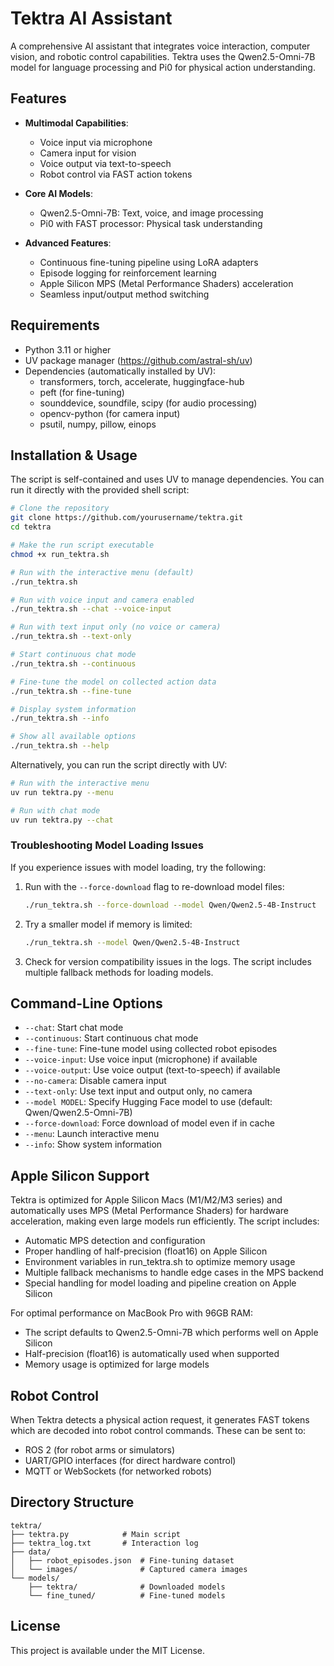 # Tektra AI Assistant

A comprehensive AI assistant that integrates voice interaction, computer vision, and robotic control capabilities. Tektra uses the Qwen2.5-Omni-7B model for language processing and Pi0 for physical action understanding.

## Features

- **Multimodal Capabilities**:
  - Voice input via microphone
  - Camera input for vision
  - Voice output via text-to-speech
  - Robot control via FAST action tokens

- **Core AI Models**:
  - Qwen2.5-Omni-7B: Text, voice, and image processing
  - Pi0 with FAST processor: Physical task understanding

- **Advanced Features**:
  - Continuous fine-tuning pipeline using LoRA adapters
  - Episode logging for reinforcement learning
  - Apple Silicon MPS (Metal Performance Shaders) acceleration
  - Seamless input/output method switching

## Requirements

- Python 3.11 or higher
- UV package manager (https://github.com/astral-sh/uv)
- Dependencies (automatically installed by UV):
  - transformers, torch, accelerate, huggingface-hub
  - peft (for fine-tuning)
  - sounddevice, soundfile, scipy (for audio processing)
  - opencv-python (for camera input)
  - psutil, numpy, pillow, einops

## Installation & Usage

The script is self-contained and uses UV to manage dependencies. You can run it directly with the provided shell script:

```bash
# Clone the repository
git clone https://github.com/yourusername/tektra.git
cd tektra

# Make the run script executable
chmod +x run_tektra.sh

# Run with the interactive menu (default)
./run_tektra.sh

# Run with voice input and camera enabled
./run_tektra.sh --chat --voice-input

# Run with text input only (no voice or camera)
./run_tektra.sh --text-only

# Start continuous chat mode
./run_tektra.sh --continuous

# Fine-tune the model on collected action data
./run_tektra.sh --fine-tune

# Display system information
./run_tektra.sh --info

# Show all available options
./run_tektra.sh --help
```

Alternatively, you can run the script directly with UV:

```bash
# Run with the interactive menu
uv run tektra.py --menu

# Run with chat mode
uv run tektra.py --chat
```

### Troubleshooting Model Loading Issues

If you experience issues with model loading, try the following:

1. Run with the `--force-download` flag to re-download model files:
   ```bash
   ./run_tektra.sh --force-download --model Qwen/Qwen2.5-4B-Instruct
   ```

2. Try a smaller model if memory is limited:
   ```bash
   ./run_tektra.sh --model Qwen/Qwen2.5-4B-Instruct
   ```

3. Check for version compatibility issues in the logs. The script includes multiple fallback methods for loading models.

## Command-Line Options

- `--chat`: Start chat mode
- `--continuous`: Start continuous chat mode
- `--fine-tune`: Fine-tune model using collected robot episodes
- `--voice-input`: Use voice input (microphone) if available
- `--voice-output`: Use voice output (text-to-speech) if available
- `--no-camera`: Disable camera input
- `--text-only`: Use text input and output only, no camera
- `--model MODEL`: Specify Hugging Face model to use (default: Qwen/Qwen2.5-Omni-7B)
- `--force-download`: Force download of model even if in cache
- `--menu`: Launch interactive menu
- `--info`: Show system information

## Apple Silicon Support

Tektra is optimized for Apple Silicon Macs (M1/M2/M3 series) and automatically uses MPS (Metal Performance Shaders) for hardware acceleration, making even large models run efficiently. The script includes:

- Automatic MPS detection and configuration
- Proper handling of half-precision (float16) on Apple Silicon
- Environment variables in run_tektra.sh to optimize memory usage
- Multiple fallback mechanisms to handle edge cases in the MPS backend
- Special handling for model loading and pipeline creation on Apple Silicon

For optimal performance on MacBook Pro with 96GB RAM:
- The script defaults to Qwen2.5-Omni-7B which performs well on Apple Silicon
- Half-precision (float16) is automatically used when supported
- Memory usage is optimized for large models

## Robot Control

When Tektra detects a physical action request, it generates FAST tokens which are decoded into robot control commands. These can be sent to:

- ROS 2 (for robot arms or simulators)
- UART/GPIO interfaces (for direct hardware control)
- MQTT or WebSockets (for networked robots)

## Directory Structure

```
tektra/
├── tektra.py            # Main script
├── tektra_log.txt       # Interaction log
├── data/
│   ├── robot_episodes.json  # Fine-tuning dataset
│   └── images/              # Captured camera images 
└── models/
    ├── tektra/              # Downloaded models
    └── fine_tuned/          # Fine-tuned models
```

## License

This project is available under the MIT License.